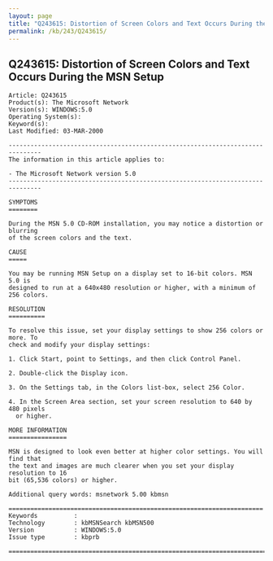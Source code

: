 ```yaml
---
layout: page
title: "Q243615: Distortion of Screen Colors and Text Occurs During the MSN Setup"
permalink: /kb/243/Q243615/
---
```


## Q243615: Distortion of Screen Colors and Text Occurs During the MSN Setup

	Article: Q243615
	Product(s): The Microsoft Network
	Version(s): WINDOWS:5.0
	Operating System(s): 
	Keyword(s): 
	Last Modified: 03-MAR-2000
	
	-------------------------------------------------------------------------------
	The information in this article applies to:
	
	- The Microsoft Network version 5.0 
	-------------------------------------------------------------------------------
	
	SYMPTOMS
	========
	
	During the MSN 5.0 CD-ROM installation, you may notice a distortion or blurring
	of the screen colors and the text.
	
	CAUSE
	=====
	
	You may be running MSN Setup on a display set to 16-bit colors. MSN 5.0 is
	designed to run at a 640x480 resolution or higher, with a minimum of 256 colors.
	
	RESOLUTION
	==========
	
	To resolve this issue, set your display settings to show 256 colors or more. To
	check and modify your display settings:
	
	1. Click Start, point to Settings, and then click Control Panel.
	
	2. Double-click the Display icon.
	
	3. On the Settings tab, in the Colors list-box, select 256 Color.
	
	4. In the Screen Area section, set your screen resolution to 640 by 480 pixels
	  or higher.
	
	MORE INFORMATION
	================
	
	MSN is designed to look even better at higher color settings. You will find that
	the text and images are much clearer when you set your display resolution to 16
	bit (65,536 colors) or higher.
	
	Additional query words: msnetwork 5.00 kbmsn
	
	======================================================================
	Keywords          :  
	Technology        : kbMSNSearch kbMSN500
	Version           : WINDOWS:5.0
	Issue type        : kbprb
	
	=============================================================================
	
